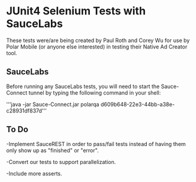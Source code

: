 JUnit4 Selenium Tests with SauceLabs
===============================================

These tests were/are being created by Paul Roth and Corey Wu for use by Polar Mobile (or anyone else interested) in testing their Native Ad Creator tool.

SauceLabs
---------

Before running any SauceLabs tests, you will need to start the Sauce-Connect
tunnel by typing the following command in your shell:

'''java -jar Sauce-Connect.jar polarqa d609b648-22e3-44bb-a38e-c28931df837d'''

To Do
-----

-Implement SauceREST in order to pass/fail tests instead of having them only
show up as "finished" or "error".

-Convert our tests to support parallelization.

-Include more asserts.

